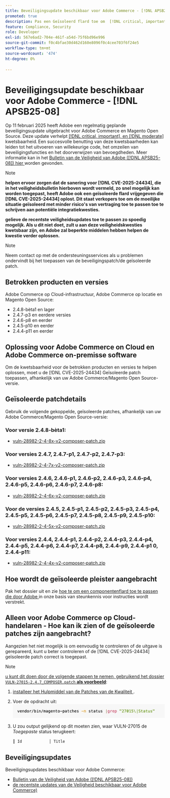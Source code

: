 ```yaml
---
title: Beveiligingsupdate beschikbaar voor Adobe Commerce - [!DNL APSB25-08]
promoted: true
description: Pas een Geïsoleerd flard toe om  [!DNL critical, important, and moderate vulnerabilities]  voor Adobe Commerce 2.4.8-beta1, 2.4.7-p3, 2.4.6-p8, 2.4.5-p10, 2.4.4-p11, en vroegere versies te verhelpen.
feature: Compliance, Security
role: Developer
exl-id: 567e6ad2-704e-461f-a54d-75f6bd96e996
source-git-commit: f0c4bfae30d462d160e8096f0c4cee703f6f24e5
workflow-type: tm+mt
source-wordcount: '474'
ht-degree: 0%

---
```


# Beveiligingsupdate beschikbaar voor Adobe Commerce - [!DNL APSB25-08]

Op 11 februari 2025 heeft Adobe een regelmatig geplande beveiligingsupdate uitgebracht voor Adobe Commerce en Magento Open Source. Deze update verhelpt [[!DNL critical, important], en  [!DNL moderate] ](https://helpx.adobe.com/security/severity-ratings.html) kwetsbaarheid. Een succesvolle benutting van deze kwetsbaarheden kan leiden tot het uitvoeren van willekeurige code, het omzeilen van beveiligingsfuncties en het doorverwijzen van bevoegdheden. Meer informatie kan in het [ Bulletin van de Veiligheid van Adobe ([!DNL APSB25-08]) hier ](https://helpx.adobe.com/security/products/magento/apsb25-08.html) worden gevonden.

>[!NOTE]
>
>**helpen ervoor zorgen dat de sanering voor [!DNL CVE-2025-24434], die in het veiligheidsbulletin hierboven wordt vermeld, zo snel mogelijk kan worden toegepast, heeft Adobe ook een geïsoleerde flard vrijgegeven die [!DNL CVE-2025-24434] oplost. Dit staat verkopers toe om de moeilijke situatie geïsoleerd met minder risico&#39;s van vertraging toe te passen toe te schrijven aan potentiële integratiekwesties.**

**gelieve de recentste veiligheidsupdates toe te passen zo spoedig mogelijk. Als u dit niet doet, zult u aan deze veiligheidskwesties kwetsbaar zijn, en Adobe zal beperkte middelen hebben helpen de kwestie verder oplossen.**

>[!NOTE]
>
>Neem contact op met de ondersteuningsservices als u problemen ondervindt bij het toepassen van de beveiligingspatch/de geïsoleerde patch.

## Betrokken producten en versies

Adobe Commerce op Cloud-infrastructuur, Adobe Commerce op locatie en Magento Open Source:

* 2.4.8-bèta1 en lager
* 2.4.7-p3 en eerdere versies
* 2.4.6-p8 en eerder
* 2.4.5-p10 en eerder
* 2.4.4-p11 en eerder

## Oplossing voor Adobe Commerce on Cloud en Adobe Commerce on-premisse software

Om de kwetsbaarheid voor de betrokken producten en versies te helpen oplossen, moet u de [!DNL CVE-2025-24434] Geïsoleerde patch toepassen, afhankelijk van uw Adobe Commerce/Magento Open Source-versie.

## Geïsoleerde patchdetails

Gebruik de volgende gekoppelde, geïsoleerde patches, afhankelijk van uw Adobe Commerce/Magento Open Source-versie:

### Voor versie 2.4.8-bèta1:

* [vuln-28982-2-4-8x-v2-composer-patch.zip](assets/vuln-28982-2-4-8x-v2-composer-patch.zip)

### Voor versies 2.4.7, 2.4.7-p1, 2.4.7-p2, 2.4.7-p3:

* [vuln-28982-2-4-7x-v2-composer-patch.zip](assets/vuln-28982-2-4-7x-v2-composer-patch.zip)

### Voor versies 2.4.6, 2.4.6-p1, 2.4.6-p2, 2.4.6-p3, 2.4.6-p4, 2.4.6-p5, 2.4.6-p6, 2.4.6-p7, 2.4.6-p8:

* [vuln-28982-2-4-6x-v2-composer-patch.zip](assets/vuln-28982-2-4-6x-v2-composer-patch.zip)

### Voor de versies 2.4.5, 2.4.5-p1, 2.4.5-p2, 2.4.5-p3, 2.4.5-p4, 2.4.5-p5, 2.4.5-p6, 2.4.5-p7, 2.4.5-p8, 2.4.5-p9, 2.4.5-p10:

* [vuln-28982-2-4-5x-v2-composer-patch.zip](assets/vuln-28982-2-4-5x-v2-composer-patch.zip)

### Voor versies 2.4.4, 2.4.4-p1, 2.4.4-p2, 2.4.4-p3, 2.4.4-p4, 2.4.4-p5, 2.4.4-p6, 2.4.4-p7, 2.4.4-p8, 2.4.4-p9, 2.4.4-p1 0, 2.4.4-p11:

* [vuln-28982-2-4-4x-v2-composer-patch.zip](assets/vuln-28982-2-4-4x-v2-composer-patch.zip)


## Hoe wordt de geïsoleerde pleister aangebracht

Pak het dossier uit en zie [ hoe te om een componentenflard toe te passen die door Adobe ](https://experienceleague.adobe.com/docs/commerce-knowledge-base/kb/how-to/how-to-apply-a-composer-patch-provided-by-magento.html) in onze basis van steunkennis voor instructies wordt verstrekt.

## Alleen voor Adobe Commerce op Cloud-handelaren - Hoe kan ik zien of de geïsoleerde patches zijn aangebracht?

Aangezien het niet mogelijk is om eenvoudig te controleren of de uitgave is gerepareerd, kunt u beter controleren of de [!DNL CVE-2025-24434] geïsoleerde patch correct is toegepast.

>[!NOTE]
>
><u> u kunt dit doen door de volgende stappen te nemen, gebruikend het dossier `VULN-27015-2.4.7_COMPOSER.patch` **als voorbeeld**</u>:

1. [ installeer het Hulpmiddel van de Patches van de Kwaliteit ](https://experienceleague.adobe.com/docs/commerce-operations/tools/quality-patches-tool/usage.html).
1. Voer de opdracht uit:<br>
   ![ cve-2024-34102-tell-if-patch-applied-code ](assets/cve-2024-34102-tell-if-patch-applied-code.png)
1. U zou output gelijkend op dit moeten zien, waar VULN-27015 de *Toegepaste* status terugkeert:

   ```bash
   ║ Id            │ Title                                                        │ Category        │ Origin                 │ Status      │ Details                                          ║ ║ N/A           │ ../m2-hotfixes/VULN-27015-2.4.7_COMPOSER_patch.patch      │ Other           │ Local                  │ Applied     │ Patch type: Custom                                
   ```

<!-- For Step 2:
     ```bash
    vendor/bin/magento-patches -n status |grep "27015\|Status"
     ```
-->

## Beveiligingsupdates

Beveiligingsupdates beschikbaar voor Adobe Commerce:

* [ Bulletin van de Veiligheid van Adobe ([!DNL APSB25-08]) ](https://helpx.adobe.com/security/products/magento/apsb25-08.html)
* [ de recentste updates van de Veiligheid beschikbaar voor Adobe Commerce) ](https://helpx.adobe.com/security/products/magento.html)
